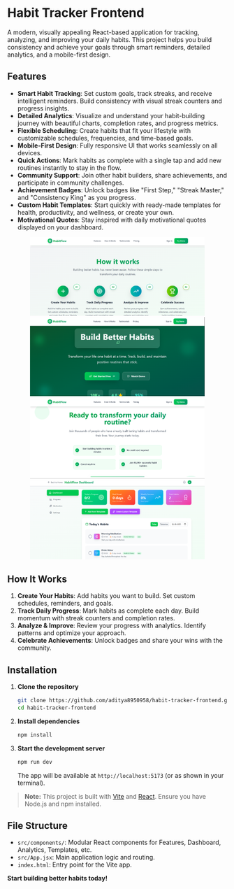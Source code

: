 # Habit Tracker Frontend

A modern, visually appealing React-based application for tracking, analyzing, and improving your daily habits. This project helps you build consistency and achieve your goals through smart reminders, detailed analytics, and a mobile-first design.

## Features

- **Smart Habit Tracking**: Set custom goals, track streaks, and receive intelligent reminders. Build consistency with visual streak counters and progress insights.
- **Detailed Analytics**: Visualize and understand your habit-building journey with beautiful charts, completion rates, and progress metrics.
- **Flexible Scheduling**: Create habits that fit your lifestyle with customizable schedules, frequencies, and time-based goals.
- **Mobile-First Design**: Fully responsive UI that works seamlessly on all devices.
- **Quick Actions**: Mark habits as complete with a single tap and add new routines instantly to stay in the flow.
- **Community Support**: Join other habit builders, share achievements, and participate in community challenges.
- **Achievement Badges**: Unlock badges like "First Step," "Streak Master," and "Consistency King" as you progress.
- **Custom Habit Templates**: Start quickly with ready-made templates for health, productivity, and wellness, or create your own.
- **Motivational Quotes**: Stay inspired with daily motivational quotes displayed on your dashboard.



<div align="center">
  <img src="https://github.com/aditya8950958/habit-tracker-frontend/blob/main/Screenshot%202025-09-26%20133747.png" alt="Dashboard" width="400"/>
  <img src="https://github.com/aditya8950958/habit-tracker-frontend/blob/main/Screenshot%202025-09-26%20133722.png" alt="Analytics" width="400"/>
  <img src="https://github.com/aditya8950958/habit-tracker-frontend/blob/main/Screenshot%202025-09-26%20133756.png" alt="Templates" width="400"/>
  <img src="https://github.com/aditya8950958/habit-tracker-frontend/blob/main/Screenshot%202025-09-26%20133809.png" alt="Progress" width="400"/>
</div>

## How It Works

1. **Create Your Habits**: Add habits you want to build. Set custom schedules, reminders, and goals.
2. **Track Daily Progress**: Mark habits as complete each day. Build momentum with streak counters and completion rates.
3. **Analyze & Improve**: Review your progress with analytics. Identify patterns and optimize your approach.
4. **Celebrate Achievements**: Unlock badges and share your wins with the community.

## Installation

1. **Clone the repository**
   ```bash
   git clone https://github.com/aditya8950958/habit-tracker-frontend.git
   cd habit-tracker-frontend
   ```

2. **Install dependencies**
   ```bash
   npm install
   ```

3. **Start the development server**
   ```bash
   npm run dev
   ```
   The app will be available at `http://localhost:5173` (or as shown in your terminal).

> **Note:** This project is built with [Vite](https://vitejs.dev/) and [React](https://react.dev/). Ensure you have Node.js and npm installed.

## File Structure

- `src/components/`: Modular React components for Features, Dashboard, Analytics, Templates, etc.
- `src/App.jsx`: Main application logic and routing.
- `index.html`: Entry point for the Vite app.


**Start building better habits today!**
